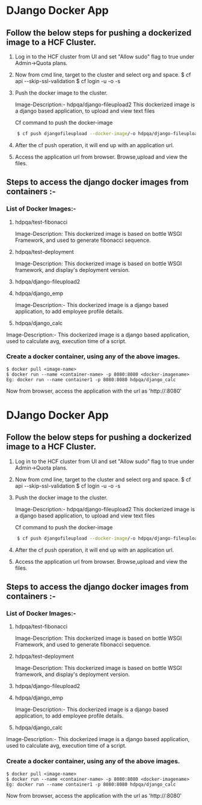 # DJango Docker App

## Follow the below steps for pushing a dockerized image to a HCF Cluster.

1. Log in to the HCF cluster from UI and set "Allow sudo" flag to true under Admin->Quota plans.
2. Now from cmd line, target to the cluster and select org and space.
	$ cf api --skip-ssl-validation <cluster-url>
    $ cf login -u <username> -o <org> -s <space>
3. Push the docker image to the cluster.

   Image-Description:- hdpqa/django-fileupload2 This dockerized image is a django based application, to upload and view text files
   
   Cf command to push the docker-image
   
```bash
    $ cf push djangofileupload --docker-image/-o hdpqa/django-fileupload2
```
4. After the cf push operation, it will end up with an application url.
        
5. Access the application url from browser. Browse,upload and view the files.


 ## Steps to access the django docker images from containers :-

### List of Docker Images:-
     
1. hdpqa/test-fibonacci

    Image-Description: This dockerized image is based on bottle WSGI Framework, and used to generate fibonacci sequence.

2. hdpqa/test-deployment

    Image-Description: This dockerized image is based on bottle WSGI framework, and display's deployment version.

3. hdpqa/django-fileupload2
4. hdpqa/django_emp

    Image-Description:- This dockerized image is a django based application, to add employee profile details.
5. hdpqa/django_calc

Image-Description:- This dockerized image is a django based application, used to calculate avg, execution time of a script.

### Create a docker container, using any of the above images.
```bass
$ docker pull <image-name>
$ docker run --name <container-name> -p 8080:8080 <docker-imagename>
Eg: docker run --name container1 -p 8080:8080 hdpqa/django_calc
```
Now from browser, access the application with the url as 'http://<machine-ip>:8080'
# DJango Docker App

## Follow the below steps for pushing a dockerized image to a HCF Cluster.

1. Log in to the HCF cluster from UI and set "Allow sudo" flag to true under Admin->Quota plans.
2. Now from cmd line, target to the cluster and select org and space.
	$ cf api --skip-ssl-validation <cluster-url>
    $ cf login -u <username> -o <org> -s <space>
3. Push the docker image to the cluster.

   Image-Description:- hdpqa/django-fileupload2 This dockerized image is a django based application, to upload and view text files
   
   Cf command to push the docker-image
   
```bash
    $ cf push djangofileupload --docker-image/-o hdpqa/django-fileupload2
```
4. After the cf push operation, it will end up with an application url.
        
5. Access the application url from browser. Browse,upload and view the files.


 ## Steps to access the django docker images from containers :-

### List of Docker Images:-
     
1. hdpqa/test-fibonacci

    Image-Description: This dockerized image is based on bottle WSGI Framework, and used to generate fibonacci sequence.

2. hdpqa/test-deployment

    Image-Description: This dockerized image is based on bottle WSGI framework, and display's deployment version.

3. hdpqa/django-fileupload2
4. hdpqa/django_emp

    Image-Description:- This dockerized image is a django based application, to add employee profile details.
5. hdpqa/django_calc

Image-Description:- This dockerized image is a django based application, used to calculate avg, execution time of a script.

### Create a docker container, using any of the above images.
```bass
$ docker pull <image-name>
$ docker run --name <container-name> -p 8080:8080 <docker-imagename>
Eg: docker run --name container1 -p 8080:8080 hdpqa/django_calc
```
Now from browser, access the application with the url as 'http://<machine-ip>:8080'

